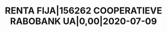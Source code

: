 ---
layout: asset
title: RENTA FIJA|156262 COOPERATIEVE RABOBANK UA|0,00|2020-07-09
isin: XS0517244538
---